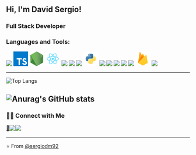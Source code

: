 <h2> Hi, I'm David Sergio! 
 </br> 


 
### Full Stack Developer 



### Languages and Tools:
<code><img height="40" src="https://user-images.githubusercontent.com/25181517/117447155-6a868a00-af3d-11eb-9cfe-245df15c9f3f.png"></code>
<code><img height="40" src="https://raw.githubusercontent.com/github/explore/80688e429a7d4ef2fca1e82350fe8e3517d3494d/topics/typescript/typescript.png"></code>
<code><img height="40" src="https://raw.githubusercontent.com/github/explore/80688e429a7d4ef2fca1e82350fe8e3517d3494d/topics/nodejs/nodejs.png"></code>
<code><img height="40" src="https://raw.githubusercontent.com/github/explore/80688e429a7d4ef2fca1e82350fe8e3517d3494d/topics/react/react.png"></code>
<code><img height="40" src="https://docs.nestjs.com/assets/logo-small-gradient.svg"></code>
<code><img height="40" src="https://nextjs.org/favicon.ico"></code>
<code><img height="40" src="https://expressjs.com/images/favicon.png"></code>
<code><img height="40" src="https://raw.githubusercontent.com/github/explore/80688e429a7d4ef2fca1e82350fe8e3517d3494d/topics/python/python.png"></code>
<code><img height="40" src="https://fastapi.tiangolo.com/img/favicon.png"></code>
<code><img height="40" src="https://user-images.githubusercontent.com/25181517/187896150-cc1dcb12-d490-445c-8e4d-1275cd2388d6.png"></code>
<code><img height="40" src="https://zustand-demo.pmnd.rs/favicon.ico"></code>
<code><img height="40" src="https://www.postgresql.org/favicon.ico"></code>
<code><img height="40" src="https://www.mongodb.com/assets/images/global/favicon.ico"></code>
<code><img height="40" src="https://raw.githubusercontent.com/github/explore/80688e429a7d4ef2fca1e82350fe8e3517d3494d/topics/firebase/firebase.png"></code>
<code><img height="40" src="https://tailwindcss.com/favicons/favicon.ico"></code>



  

  

---------------



![Top Langs](https://github-readme-stats.vercel.app/api/top-langs/?username=sergiodm92&theme=onedark&show_icons=true)


![Anurag's GitHub stats](https://github-readme-stats.vercel.app/api?username=sergiodm92&theme=onedark&show_icons=true)
------------------------------------------
<h3> 🤝🏻 Connect with Me </h3>
<div style="display:flex;">
 <a href="https://sergiodmfullstack.vercel.app/" style="fontSize:"20px"">💼</a>
 <a href="https://www.linkedin.com/in/sergio-david-full-stack/" aling="center"><img src="https://static.vecteezy.com/system/resources/previews/018/930/480/non_2x/linkedin-logo-linkedin-icon-transparent-free-png.png" width="50"></a>
 <a href="mailto:crgiodm@gmail.com" ><img src="https://cdn-icons-png.flaticon.com/512/281/281769.png" width="30"></a>
</div>
<hr>


⭐️ From [@sergiodm92](https://github.com/sergiodm92)
